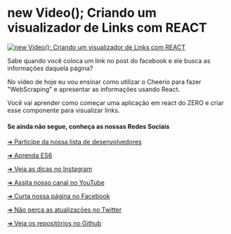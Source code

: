 # new Video(); Criando um visualizador de Links com REACT

[![new Video(); Criando um visualizador de Links com REACT](https://thepracticaldev.s3.amazonaws.com/i/xis49w4rnzyaer0gme6n.jpg)](https://www.youtube.com/watch?v=p9aWx0QXGZw)

Sabe quando você coloca um link no post do facebook e ele busca as informações daquela página?

No vídeo de hoje eu vou ensinar como utilizar o Cheerio para fazer "WebScraping" e apresentar 
as informações usando React. 

Você vai aprender como começar uma aplicação em react do ZERO e  criar esse componente para visualizar links.

#### Se ainda não segue, conheça as nossas Redes Sociais

[➜ Participe da nossa lista de desenvolvedores](https://emersonbroga.com/e/participe/?utm_source=github&utm_medium=social-media-snippets&utm_campaign=2019-08-09)

[➜ Aprenda ES6](https://amzn.to/2J4XnLg)

[➜ Veja as dicas no Instagram](https://www.instagram.com/emersonbrogadev/)

[➜ Assita nosso canal no YouTube](https://www.youtube.com/c/emersonbroga/)

[➜ Curta nossa página no Facebook](https://www.facebook.com/emersonbrogadev/)

[➜ Não perca as atualizações no Twitter](https://www.twitter.com/emersonbrogadev/)

[➜ Veja os repositórios no Github](https://www.twitter.com/emersonbrogadev/)

